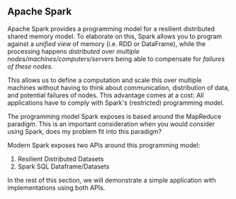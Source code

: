 ## Apache Spark

Apache Spark provides a programming model for a resilient distributed
shared memory model. To elaborate on this, Spark allows you to program against
a _unified view_ of memory (i.e. RDD or DataFrame), while the processing
happens _distributed_ over _multiple nodes/machines/computers/servers_ being
able to compensate for _failures of these nodes_.

This allows us to define a computation and scale this over multiple machines
without having to think about communication, distribution of data, and
potential failures of nodes. This advantage comes at a cost: All applications
have to comply with Spark's (restricted) programming model.

The programming model Spark exposes is based around the MapReduce paradigm.
This is an important consideration when you would consider using Spark, does my
problem fit into this paradigm?

Modern Spark exposes two APIs around this programming model:

1. Resilient Distributed Datasets
2. Spark SQL Dataframe/Datasets

In the rest of this section, we will demonstrate a simple application with
implementations using both APIs.
